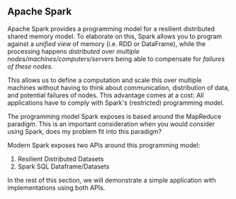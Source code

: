 ## Apache Spark

Apache Spark provides a programming model for a resilient distributed
shared memory model. To elaborate on this, Spark allows you to program against
a _unified view_ of memory (i.e. RDD or DataFrame), while the processing
happens _distributed_ over _multiple nodes/machines/computers/servers_ being
able to compensate for _failures of these nodes_.

This allows us to define a computation and scale this over multiple machines
without having to think about communication, distribution of data, and
potential failures of nodes. This advantage comes at a cost: All applications
have to comply with Spark's (restricted) programming model.

The programming model Spark exposes is based around the MapReduce paradigm.
This is an important consideration when you would consider using Spark, does my
problem fit into this paradigm?

Modern Spark exposes two APIs around this programming model:

1. Resilient Distributed Datasets
2. Spark SQL Dataframe/Datasets

In the rest of this section, we will demonstrate a simple application with
implementations using both APIs.
